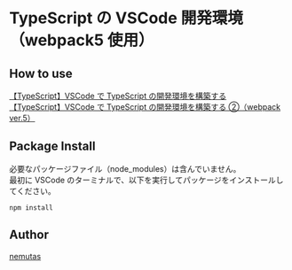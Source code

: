 # TypeScript の VSCode 開発環境（webpack5 使用）

## How to use

[【TypeScript】VSCode で TypeScript の開発環境を構築する](https://qiita.com/nemutas/items/0a266ec58c76ae3ee43a)  
[【TypeScript】VSCode で TypeScript の開発環境を構築する ②（webpack ver.5）](https://qiita.com/nemutas/items/3a220aad4692f83bbbb5)

## Package Install

必要なパッケージファイル（node_modules）は含んでいません。  
最初に VSCode のターミナルで、以下を実行してパッケージをインストールしてください。

```
npm install
```

## Author

[nemutas](https://github.com/nemutas)
